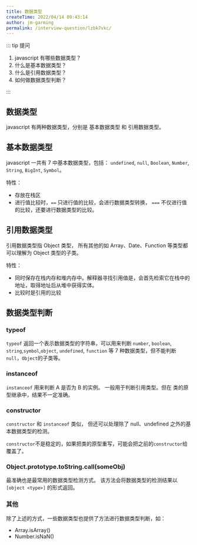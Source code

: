 ```yaml
---
title: 数据类型
createTime: 2022/04/14 09:43:14
author: jm-garming
permalink: /interview-question/lzbk7vkc/
---
```


::: tip 提问

1. javascript 有哪些数据类型？
2. 什么是基本数据类型？
3. 什么是引用数据类型？
4. 如何做数据类型判断？

:::

## 数据类型

javascript 有两种数据类型，分别是 基本数据类型 和 引用数据类型。

## 基本数据类型

javascript 一共有 7 中基本数据类型，包括：
`undefined`, `null`, `Boolean`, `Number`,
`String`, `BigInt`, `Symbol`。

特性：

- 存放在栈区
- 进行值比较时，`==` 只进行值的比较，会进行数据类型转换， `===` 不仅进行值的比较，还要进行数据类型的比较。

## 引用数据类型

引用数据类型指 Object 类型， 所有其他的如 Array、Date、Function 等类型都可以理解为 Object 类型的子类。

特性：

- 同时保存在栈内存和堆内存中。解释器寻找引用值是，会首先检索它在栈中的地址，取得地址后从堆中获得实体。
- 比较时是引用的比较

## 数据类型判断

### typeof

`typeof` 返回一个表示数据类型的字符串，可以用来判断 `number`, `boolean`, `string`,`symbol`,`object`,
`undefined`, `function` 等 7 种数据类型，但不能判断 `null`，`Object`的子类等。

### instanceof

`instanceof` 用来判断 A 是否为 B 的实例。 一般用于判断引用类型。但在 类的原型继承中，结果不一定准确。

### constructor

`constructor` 和 `instanceof` 类似， 但还可以处理除了 null、undefined 之外的基本数据类型的检测。

`constructor`不是稳定的，如果把类的原型重写，可能会把之前的`constructor`给覆盖了。

### Object.prototype.toString.call(someObj)

最准确也是最常用的数据类型检测方式。 该方法会将数据类型的检测结果以`[object <type>]` 的形式返回。

### 其他

除了上述的方式，一些数据类型也提供了方法进行数据类型判断，如：

- Array.isArray()
- Number.isNaN()
